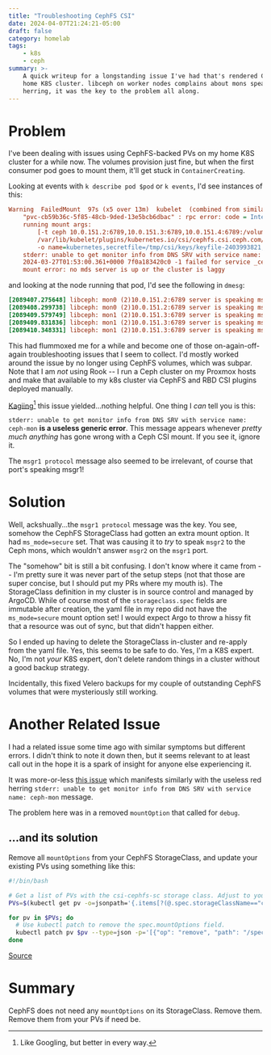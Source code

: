 ```yaml
---
title: "Troubleshooting CephFS CSI"
date: 2024-04-07T21:24:21-05:00
draft: false
category: homelab
tags:
    - k8s
    - ceph
summary: >-
    A quick writeup for a longstanding issue I've had that's rendered CephFS-backed PersistentVolumes useless on my
    home K8S cluster. libceph on worker nodes complains about mons speaking the wrong protocol and that wasn't a red
    herring, it was the key to the problem all along.
---
```


# Problem

I've been dealing with issues using CephFS-backed PVs on my home K8S cluster for a while now. The volumes provision just fine, but
when the first consumer pod goes to mount them, it'll get stuck in `ContainerCreating`.

Looking at events with `k describe pod $pod` or `k events`, I'd see instances of this:

```ini
Warning  FailedMount  97s (x5 over 13m)  kubelet  (combined from similar events): MountVolume.MountDevice failed for volume
    "pvc-cb59b36c-5f85-48cb-9ded-13e5bcb6dbac" : rpc error: code = Internal desc = an error (exit status 32) occurred while
    running mount args:
        [-t ceph 10.0.151.2:6789,10.0.151.3:6789,10.0.151.4:6789:/volumes/csi/csi-vol-b47a15f5-4f4b-4569-96c6-2e806c247194/57130aa7-bf84-4496-ba6d-16afc470fc61
        /var/lib/kubelet/plugins/kubernetes.io/csi/cephfs.csi.ceph.com/4f5d491b99cd8acfc66f7a546fd455dd05a07b3f9500d802aa321e2839a0e292/globalmount
        -o name=kubernetes,secretfile=/tmp/csi/keys/keyfile-2403993821,mds_namespace=k8s-cephfs,ms_mode=secure,_netdev]
    stderr: unable to get monitor info from DNS SRV with service name: ceph-mon
    2024-03-27T01:53:00.361+0000 7f0a183420c0 -1 failed for service _ceph-mon._tcp
    mount error: no mds server is up or the cluster is laggy
```

and looking at the node running that pod, I'd see the following in `dmesg`:

```ini
[2089407.275648] libceph: mon0 (2)10.0.151.2:6789 server is speaking msgr1 protocol
[2089408.299738] libceph: mon0 (2)10.0.151.2:6789 server is speaking msgr1 protocol
[2089409.579749] libceph: mon1 (2)10.0.151.3:6789 server is speaking msgr1 protocol
[2089409.831836] libceph: mon1 (2)10.0.151.3:6789 server is speaking msgr1 protocol
[2089410.348331] libceph: mon1 (2)10.0.151.3:6789 server is speaking msgr1 protocol
```

This had flummoxed me for a while and become one of those on-again-off-again troubleshooting issues that I seem to collect.
I'd mostly worked around the issue by no longer using CephFS volumes, which was subpar. Note that I am *not* using Rook -- I run
a Ceph cluster on my Proxmox hosts and make that available to my k8s cluster via CephFS and RBD CSI plugins deployed manually.

[Kagiing](https://kagi.com/)[^1] this issue yielded...nothing helpful. One thing I *can* tell you is this:

`stderr: unable to get monitor info from DNS SRV with service name: ceph-mon` **is a useless generic error**. This message
appears whenever *pretty much anything* has gone wrong with a Ceph CSI mount. If you see it, ignore it.

The `msgr1 protocol` message also seemed to be irrelevant, of course that port's speaking msgr1!

# Solution

Well, ackshually...the `msgr1 protocol` message was the key. You see, somehow the CephFS StorageClass had gotten an extra mount
option. It had `ms_mode=secure` set. That was causing it to _try_ to speak `msgr2` to the Ceph mons, which wouldn't answer `msgr2`
on the `msgr1` port.

The "somehow" bit is still a bit confusing. I don't know where it came from -- I'm pretty sure it was never part of the setup steps (not
that those are super concise, but I should put my PRs where my mouth is). The StorageClass definition in my cluster is in source control
and managed by ArgoCD. While of course most of the `storageclass.spec` fields are immutable after creation, the yaml file in my repo
did not have the `ms_mode=secure` mount option set! I would expect Argo to throw a hissy fit that a resource was out of sync, but that
didn't happen either.

So I ended up having to delete the StorageClass in-cluster and re-apply from the yaml file. Yes, this seems to be safe to do.
Yes, I'm a K8S expert. No, I'm not *your* K8S expert, don't delete random things in a cluster without a good backup strategy.

Incidentally, this fixed Velero backups for my couple of outstanding CephFS volumes that were mysteriously still working.

# Another Related Issue

I had a related issue some time ago with similar symptoms but different errors. I didn't think to note it down then, but it seems
relevant to at least call out in the hope it is a spark of insight for anyone else experiencing it.

It was more-or-less [this issue](https://github.com/rook/rook/issues/12843) which manifests similarly with the useless red herring
`stderr: unable to get monitor info from DNS SRV with service name: ceph-mon` message.

The problem here was in a removed `mountOption` that called for `debug`.


## ...and its solution

Remove all `mountOptions` from your CephFS StorageClass, and update your existing PVs using something like this:

```bash
#!/bin/bash

# Get a list of PVs with the csi-cephfs-sc storage class. Adjust to your needs.
PVs=$(kubectl get pv -o=jsonpath='{.items[?(@.spec.storageClassName=="csi-cephfs-sc")].metadata.name}')

for pv in $PVs; do
  # Use kubectl patch to remove the spec.mountOptions field.
  kubectl patch pv $pv --type=json -p='[{"op": "remove", "path": "/spec/mountOptions"}]'
done
```

[Source](https://github.com/ceph/ceph-csi/issues/3927#issuecomment-1667294477)


# Summary

CephFS does not need any `mountOptions` on its StorageClass. Remove them. Remove them from your PVs if need be.

[^1]: Like Googling, but better in every way.
